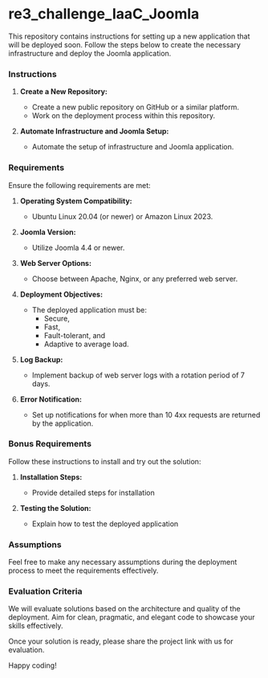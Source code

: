 # re3_challenge_IaaC_Joomla

This repository contains instructions for setting up a new application that will be deployed soon. Follow the steps below to create the necessary infrastructure and deploy the Joomla application.

### Instructions

1. **Create a New Repository:**
   - Create a new public repository on GitHub or a similar platform.
   - Work on the deployment process within this repository.

2. **Automate Infrastructure and Joomla Setup:**
   - Automate the setup of infrastructure and Joomla application.

### Requirements

Ensure the following requirements are met:

1. **Operating System Compatibility:**
   - Ubuntu Linux 20.04 (or newer) or Amazon Linux 2023.

2. **Joomla Version:**
   - Utilize Joomla 4.4 or newer.

3. **Web Server Options:**
   - Choose between Apache, Nginx, or any preferred web server.

4. **Deployment Objectives:**
   - The deployed application must be:
     - Secure,
     - Fast,
     - Fault-tolerant, and
     - Adaptive to average load.

5. **Log Backup:**
   - Implement backup of web server logs with a rotation period of 7 days.

6. **Error Notification:**
   - Set up notifications for when more than 10 4xx requests are returned by the application.

### Bonus Requirements

Follow these instructions to install and try out the solution:

1. **Installation Steps:**
   - Provide detailed steps for installation

2. **Testing the Solution:**
   - Explain how to test the deployed application

### Assumptions

Feel free to make any necessary assumptions during the deployment process to meet the requirements effectively.

### Evaluation Criteria

We will evaluate solutions based on the architecture and quality of the deployment. Aim for clean, pragmatic, and elegant code to showcase your skills effectively.

Once your solution is ready, please share the project link with us for evaluation.

Happy coding!
